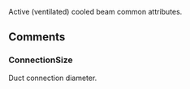 Active (ventilated) cooled beam common attributes.

<!-- end of short definition -->



## Comments

### ConnectionSize

Duct connection diameter.

